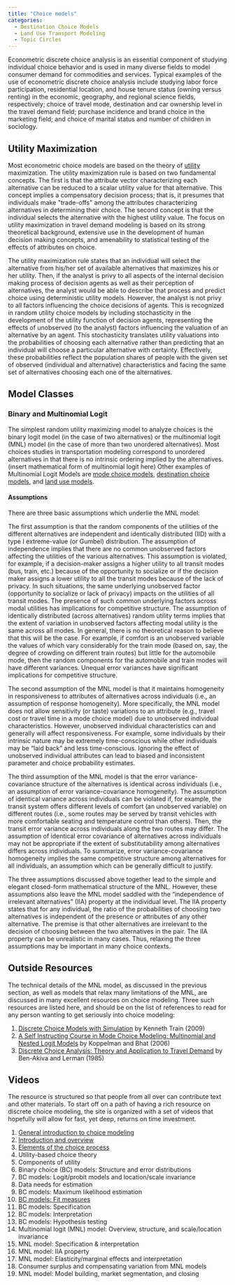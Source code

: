 ```yaml
---
title: "Choice models"
categories:
  - Destination Choice Models
  - Land Use Transport Modeling
  - Topic Circles
---
```


<CategoryList category="Choice Models" />

Econometric discrete choice analysis is an essential component of studying individual choice behavior and is used in many diverse fields to model consumer demand for commodities and services. Typical examples of the use of econometric discrete choice analysis include studying labor force participation, residential location, and house tenure status (owning versus renting) in the economic, geography, and regional science fields, respectively; choice of travel mode, destination and car ownership level in the travel demand field; purchase incidence and brand choice in the marketing field; and choice of marital status and number of children in sociology.

Utility Maximization
--------------------

Most econometric choice models are based on the theory of [utility](utility) maximization. The utility maximization rule is based on two fundamental concepts. The first is that the attribute vector characterizing each alternative can be reduced to a scalar utility value for that alternative. This concept implies a compensatory decision process; that is, it presumes that individuals make "trade-offs" among the attributes characterizing alternatives in determining their choice. The second concept is that the individual selects the alternative with the highest utility value. The focus on utility maximization in travel demand modeling is based on its strong theoretical background, extensive use in the development of human decision making concepts, and amenability to statistical testing of the effects of attributes on choice.

The utility maximization rule states that an individual will select the alternative from his/her set of available alternatives that maximizes his or her utility. Then, if the analyst is privy to all aspects of the internal decision making process of decision agents as well as their perception of alternatives, the analyst would be able to describe that process and predict choice using deterministic utility models. However, the analyst is not privy to all factors influencing the choice decisions of agents. This is recognized in random utility choice models by including stochasticity in the development of the utility function of decision agents, representing the effects of unobserved (to the analyst) factors influencing the valuation of an alternative by an agent. This stochasticity translates utility valuations into the probabilities of choosing each alternative rather than predicting that an individual will choose a particular alternative with certainty. Effectively, these probabilities reflect the population shares of people with the given set of observed (individual and alternative) characteristics and facing the same set of alternatives choosing each one of the alternatives.

Model Classes
-------------

### Binary and Multinomial Logit

The simplest random utility maximizing model to analyze choices is the binary logit model (in the case of two alternatives) or the multinomial logit (MNL) model (in the case of more than two unordered alternatives). Most choices studies in transportation modeling correspond to unordered alternatives in that there is no intrinsic ordering implied by the alternatives.
(insert mathematical form of multinomial logit here) Other examples of Multinomial Logit Models are [mode choice models](Mode_Choice), [destination choice models](Destination_Choice_Models), and [land use models](Land_use_transport_modeling).

#### Assumptions

There are three basic assumptions which underlie the MNL model:

The first assumption is that the random components of the utilities of the different alternatives are independent and identically distributed (IID) with a type I extreme-value (or Gumbel) distribution. The assumption of independence implies that there are no common unobserved factors affecting the utilities of the various alternatives. This assumption is violated, for example, if a decision-maker assigns a higher utility to all transit modes (bus, train, etc.) because of the opportunity to socialize or if the decision maker assigns a lower utility to all the transit modes because of the lack of privacy. In such situations, the same underlying unobserved factor (opportunity to socialize or lack of privacy) impacts on the utilities of all transit modes. The presence of such common underlying factors across modal utilities has implications for competitive structure. The assumption of identically distributed (across alternatives) random utility terms implies that the extent of variation in unobserved factors affecting modal utility is the same across all modes. In general, there is no theoretical reason to believe that this will be the case. For example, if comfort is an unobserved variable the values of which vary considerably for the train mode (based on, say, the degree of crowding on different train routes) but little for the automobile mode, then the random components for the automobile and train modes will have different variances. Unequal error variances have significant implications for competitive structure.

The second assumption of the MNL model is that it maintains homogeneity in responsiveness to attributes of alternatives across individuals (i.e., an assumption of response homogeneity). More specifically, the MNL model does not allow sensitivity (or taste) variations to an attribute (e.g., travel cost or travel time in a mode choice model) due to unobserved individual characteristics. However, unobserved individual characteristics can and generally will affect responsiveness. For example, some individuals by their intrinsic nature may be extremely time-conscious while other individuals may be “laid back” and less time-conscious. Ignoring the effect of unobserved individual attributes can lead to biased and inconsistent parameter and choice probability estimates.

The third assumption of the MNL model is that the error variance-covariance structure of the alternatives is identical across individuals (i.e., an assumption of error variance-covariance homogeneity). The assumption of identical variance across individuals can be violated if, for example, the transit system offers different levels of comfort (an unobserved variable) on different routes (i.e., some routes may be served by transit vehicles with more comfortable seating and temperature control than others). Then, the transit error variance across individuals along the two routes may differ. The assumption of identical error covariance of alternatives across individuals may not be appropriate if the extent of substitutability among alternatives differs across individuals. To summarize, error variance-covariance homogeneity implies the same competitive structure among alternatives for all individuals, an assumption which can be generally difficult to justify.

The three assumptions discussed above together lead to the simple and elegant closed-form mathematical structure of the MNL. However, these assumptions also leave the MNL model saddled with the “independence of irrelevant alternatives” (IIA) property at the individual level. The IIA property states that for any individual, the ratio of the probabilities of choosing two alternatives is independent of the presence or attributes of any other alternative. The premise is that other alternatives are irrelevant to the decision of choosing between the two alternatives in the pair. The IIA property can be unrealistic in many cases. Thus, relaxing the three assumptions may be important in many choice contexts.

Outside Resources
-----------------

The technical details of the MNL model, as discussed in the previous section, as well as models that relax many limitations of the MNL, are discussed in many excellent resources on choice modeling. Three such resources are listed here, and should be on the list of references to read for any person wanting to get seriously into choice modeling:

1.  [Discrete Choice Models with Simulation](http://elsa.berkeley.edu/books/choice2.html) by Kenneth Train (2009)
2.  [A Self Instructing Course in Mode Choice Modeling: Multinomial and Nested Logit Models](http://www.ce.utexas.edu/prof/bhat/courses/lm_draft_060131final-060630.pdf) by Koppelman and Bhat (2006)
3.  [Discrete Choice Analysis: Theory and Application to Travel Demand](http://www.amazon.com/Discrete-Choice-Analysis-Application-Transportation/dp/0262022176) by Ben-Akiva and Lerman (1985)

Videos
------

The resource is structured so that people from all over can contribute text and other materials. To start off on a path of having a rich resource on discrete choice modeling, the site is organized with a set of videos that hopefully will allow for fast, yet deep, returns on time investment.

1.  [General introduction to choice modeling](http://www.caee.utexas.edu/prof/bhat/Videos/Bhat/OnChoiceModeling.pptx)
2.  [Introduction and overview](http://www.caee.utexas.edu/prof/bhat/Videos/Srinivasan/Intro.zip)
3.  [Elements of the choice process](http://www.caee.utexas.edu/prof/bhat/Videos/Castro/Elementsofthechoiceprocess.wmv)
4.  Utility-based choice theory
5.  Components of utility
6.  Binary choice (BC) models: Structure and error distributions
7.  BC models: Logit/probit models and location/scale invariance
8.  Data needs for estimation
9.  BC models: Maximum likelihood estimation
10. [BC models: Fit measures](http://www.educreations.com/lesson/view/on-choice-modeling-goodness-of-fit/10118541/?ref=link)
11. BC models: Specification
12. BC models: Interpretation
13. BC models: Hypothesis testing
14. Multinomial logit (MNL) model: Overview, structure, and scale/location invariance
15. MNL model: Specification & interpretation
16. MNL model: IIA property
17. MNL model: Elasticity/marginal effects and interpretation
18. Consumer surplus and compensating variation from MNL models
19. MNL model: Model building, market segmentation, and closing


